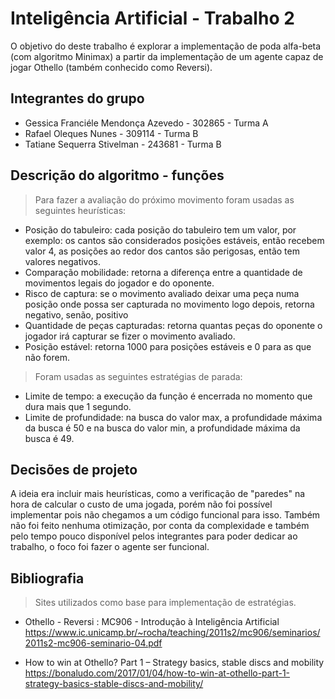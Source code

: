 # Inteligência Artificial - Trabalho 2
O objetivo do deste trabalho é explorar a implementação de poda alfa-beta (com algoritmo Minimax) a partir da  implementação de um agente capaz de jogar Othello (também conhecido como Reversi).

## Integrantes do grupo
- Gessica Franciéle Mendonça Azevedo - 302865  - Turma A  
- Rafael Oleques Nunes - 309114 - Turma B
- Tatiane Sequerra Stivelman - 243681  - Turma B

## Descrição do algoritmo - funções
> Para fazer a avaliação do próximo movimento foram usadas as seguintes heurísticas:
- Posição do tabuleiro: cada posição do tabuleiro tem um valor, por exemplo: os cantos são considerados posições estáveis, então recebem valor 4, as posições ao redor dos cantos são perigosas, então tem valores negativos.
- Comparação mobilidade: retorna a diferença entre a quantidade de movimentos legais do jogador e do oponente.
- Risco de captura: se o movimento avaliado deixar uma peça numa posição onde possa ser capturada no movimento logo depois, retorna negativo, senão, positivo
- Quantidade de peças capturadas: retorna quantas peças do oponente o jogador irá capturar se fizer o movimento avaliado.
- Posição estável: retorna 1000 para posições estáveis e 0 para as que não forem.
> Foram usadas as seguintes estratégias de parada:
- Limite de tempo: a execução da função é encerrada no momento que dura mais que 1 segundo.
- Limite de profundidade: na busca do valor max, a profundidade máxima da busca é 50 e na busca do valor min, a profundidade máxima da busca é 49.
## Decisões de projeto
A ideia era incluir mais heurísticas, como a verificação de "paredes" na hora de calcular o custo de uma jogada, porém não foi possível implementar pois não chegamos a um código funcional para isso. Também não foi feito nenhuma otimização, por conta da complexidade e também pelo tempo pouco disponível pelos integrantes para poder dedicar ao trabalho, o foco foi fazer o agente ser funcional.
## Bibliografia
> Sites utilizados como base para implementação de estratégias.
- Othello - Reversi : MC906 - Introdução à Inteligência Artificial  
https://www.ic.unicamp.br/~rocha/teaching/2011s2/mc906/seminarios/2011s2-mc906-seminario-04.pdf

- How to win at Othello? Part 1 – Strategy basics, stable discs and mobility  
https://bonaludo.com/2017/01/04/how-to-win-at-othello-part-1-strategy-basics-stable-discs-and-mobility/
